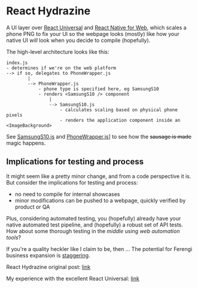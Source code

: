 # React Hydrazine

A UI layer over [React Universal](https://github.com/cloudle/ruui) and [React Native for Web](https://github.com/necolas/react-native-web), which scales a phone PNG to fix your UI so the webpage looks (mostly) like how your native UI *will* look when you decide to compile (hopefully).

The high-level architecture looks like this:

```
index.js
- determines if we're on the web platform
--> if so, delegates to PhoneWrapper.js
        |
        --> PhoneWrapper.js
            - phone type is specified here, eg SamsungS10
            - renders <SamsungS10 /> component
                |
                --> SamsungS10.js
                    - calculates scaling based on physical phone pixels
                    - renders the application component inside an <ImageBackground>

```

See [SamsungS10.js](https://github.com/SeanFelipe/Hydrazine/blob/Hydrazine-3J0/src/wrappers/SamsungS10.js) and [PhoneWrapper.js](https://github.com/SeanFelipe/Hydrazine/blob/Hydrazine-3J0/src/PhoneWrapper.js)] to see how the ~~sausage is made~~ magic happens.


## Implications for testing and process

It might seem like a pretty minor change, and from a code perspective it is. But consider the implications for testing and process:

* no need to compile for internal showcases
* minor modifications can be pushed to a webpage, quickly verified by product or QA

Plus, considering automated testing, you (hopefully) already have your native automated test pipeline, and (hopefully) a robust set of API tests. How about some thorough testing in the *middle* using *web automation tools*?

If you're a quality heckler like I claim to be, then ... The potential for Ferengi business expansion is [staggering](https://www.youtube.com/watch?v=SG_A0IOCfdM).

React Hydrazine original post: [link](https://seanfelipe.github.io/tech/management/process/react/react-native/testing/2020/04/15/react-hydrazine.html)

My experience with the excellent React Universal: [link](https://seanfelipe.github.io/technology/hop/ruui/2019/04/22/ruui-react-native.html)


